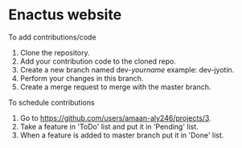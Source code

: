 # Enactus website
To add contributions/code
1) Clone the repository.
2) Add your contribution code to the cloned repo.
3) Create a new branch named dev-*yourname* example: dev-jyotin.
4) Perform your changes in this branch.
5) Create a merge request to merge with the master branch.

To schedule contributions
1) Go to https://github.com/users/amaan-aly246/projects/3.
2) Take a feature in 'ToDo' list and put it in 'Pending' list.
3) When a feature is added to master branch put it in 'Done' list.